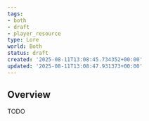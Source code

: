 ```yaml
---
tags:
- both
- draft
- player_resource
type: Lore
world: Both
status: draft
created: '2025-08-11T13:08:45.734352+00:00'
updated: '2025-08-11T13:08:47.931373+00:00'
---
```



## Overview

TODO
